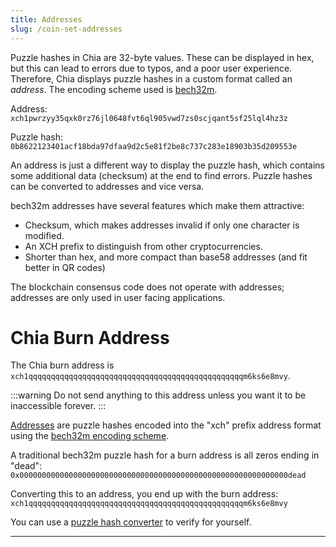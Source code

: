 ```yaml
---
title: Addresses
slug: /coin-set-addresses
---
```


Puzzle hashes in Chia are 32-byte values. These can be displayed in hex, but this can lead to errors due to typos, and a poor user experience. Therefore, Chia displays puzzle hashes in a custom format called an _address_. The encoding scheme used is [bech32m](https://github.com/bitcoin/bips/blob/master/bip-0350.mediawiki).

Address: `xch1pwrzyy35qxk0rz76jl0648fvt6ql905vwd7zs0scjqant5sf25lql4hz3z`

Puzzle hash: `0b8622123401acf18bda97dfaa9d2c5e81f2be8c737c283e18903b35d209553e`

An address is just a different way to display the puzzle hash, which contains some additional data (checksum) at the end to find errors. Puzzle hashes can be converted to addresses and vice versa.

bech32m addresses have several features which make them attractive:

- Checksum, which makes addresses invalid if only one character is modified.
- An XCH prefix to distinguish from other cryptocurrencies.
- Shorter than hex, and more compact than base58 addresses (and fit better in QR codes)

The blockchain consensus code does not operate with addresses; addresses are only used in user facing applications.

# Chia Burn Address

The Chia burn address is `xch1qqqqqqqqqqqqqqqqqqqqqqqqqqqqqqqqqqqqqqqqqqqqqqqqm6ks6e8mvy`.

:::warning
Do not send anything to this address unless you want it to be inaccessible forever.
:::

[Addresses](/coin-set-addresses) are puzzle hashes encoded into the "xch" prefix address format using the [bech32m encoding scheme](https://github.com/bitcoin/bips/blob/master/bip-0350.mediawiki).

A traditional bech32m puzzle hash for a burn address is all zeros ending in "dead": `0x000000000000000000000000000000000000000000000000000000000000dead`

Converting this to an address, you end up with the burn address: `xch1qqqqqqqqqqqqqqqqqqqqqqqqqqqqqqqqqqqqqqqqqqqqqqqqm6ks6e8mvy`

You can use a [puzzle hash converter](https://explorer.space/address-puzzlehash-converter) to verify for yourself.

---
